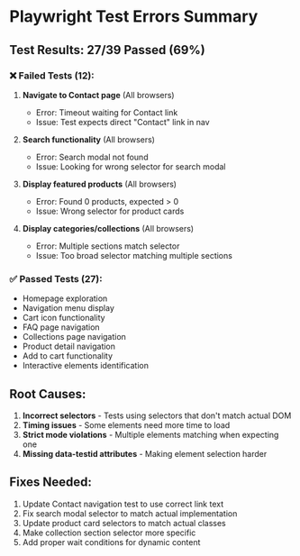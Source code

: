 # Playwright Test Errors Summary

## Test Results: 27/39 Passed (69%)

### ❌ Failed Tests (12):

1. **Navigate to Contact page** (All browsers)
   - Error: Timeout waiting for Contact link
   - Issue: Test expects direct "Contact" link in nav

2. **Search functionality** (All browsers)  
   - Error: Search modal not found
   - Issue: Looking for wrong selector for search modal

3. **Display featured products** (All browsers)
   - Error: Found 0 products, expected > 0
   - Issue: Wrong selector for product cards

4. **Display categories/collections** (All browsers)
   - Error: Multiple sections match selector
   - Issue: Too broad selector matching multiple sections

### ✅ Passed Tests (27):
- Homepage exploration
- Navigation menu display
- Cart icon functionality
- FAQ page navigation
- Collections page navigation
- Product detail navigation
- Add to cart functionality
- Interactive elements identification

## Root Causes:

1. **Incorrect selectors** - Tests using selectors that don't match actual DOM
2. **Timing issues** - Some elements need more time to load
3. **Strict mode violations** - Multiple elements matching when expecting one
4. **Missing data-testid attributes** - Making element selection harder

## Fixes Needed:

1. Update Contact navigation test to use correct link text
2. Fix search modal selector to match actual implementation
3. Update product card selectors to match actual classes
4. Make collection section selector more specific
5. Add proper wait conditions for dynamic content